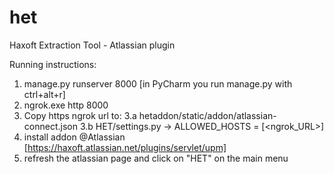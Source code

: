 # het
Haxoft Extraction Tool - Atlassian plugin

Running instructions:

1. manage.py runserver 8000 [in PyCharm you run manage.py with ctrl+alt+r]
2. ngrok.exe http 8000
3. Copy https ngrok url to:
   3.a hetaddon/static/addon/atlassian-connect.json
   3.b HET/settings.py -> ALLOWED_HOSTS = [<ngrok_URL>]
4. install addon @Atlassian [https://haxoft.atlassian.net/plugins/servlet/upm]
5. refresh the atlassian page and click on "HET" on the main menu
